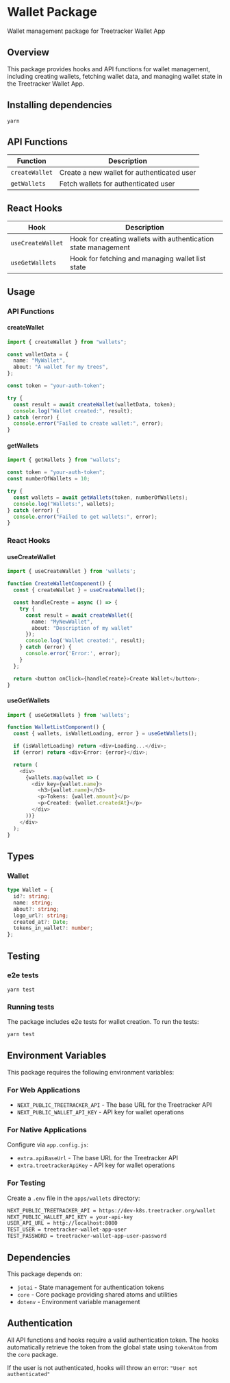 # Wallet Package

Wallet management package for Treetracker Wallet App

## Overview

This package provides hooks and API functions for wallet management, including
creating wallets, fetching wallet data, and managing wallet state in the
Treetracker Wallet App.

## Installing dependencies

`yarn`

## API Functions

| Function       | Description                                |
| -------------- | ------------------------------------------ |
| `createWallet` | Create a new wallet for authenticated user |
| `getWallets`   | Fetch wallets for authenticated user       |

## React Hooks

| Hook              | Description                                                    |
| ----------------- | -------------------------------------------------------------- |
| `useCreateWallet` | Hook for creating wallets with authentication state management |
| `useGetWallets`   | Hook for fetching and managing wallet list state               |

## Usage

### API Functions

#### createWallet

```typescript
import { createWallet } from "wallets";

const walletData = {
  name: "MyWallet",
  about: "A wallet for my trees",
};

const token = "your-auth-token";

try {
  const result = await createWallet(walletData, token);
  console.log("Wallet created:", result);
} catch (error) {
  console.error("Failed to create wallet:", error);
}
```

#### getWallets

```typescript
import { getWallets } from "wallets";

const token = "your-auth-token";
const numberOfWallets = 10;

try {
  const wallets = await getWallets(token, numberOfWallets);
  console.log("Wallets:", wallets);
} catch (error) {
  console.error("Failed to get wallets:", error);
}
```

### React Hooks

#### useCreateWallet

```typescript
import { useCreateWallet } from 'wallets';

function CreateWalletComponent() {
  const { createWallet } = useCreateWallet();

  const handleCreate = async () => {
    try {
      const result = await createWallet({
        name: "MyNewWallet",
        about: "Description of my wallet"
      });
      console.log('Wallet created:', result);
    } catch (error) {
      console.error('Error:', error);
    }
  };

  return <button onClick={handleCreate}>Create Wallet</button>;
}
```

#### useGetWallets

```typescript
import { useGetWallets } from 'wallets';

function WalletListComponent() {
  const { wallets, isWalletLoading, error } = useGetWallets();

  if (isWalletLoading) return <div>Loading...</div>;
  if (error) return <div>Error: {error}</div>;

  return (
    <div>
      {wallets.map(wallet => (
        <div key={wallet.name}>
          <h3>{wallet.name}</h3>
          <p>Tokens: {wallet.amount}</p>
          <p>Created: {wallet.createdAt}</p>
        </div>
      ))}
    </div>
  );
}
```

## Types

### Wallet

```typescript
type Wallet = {
  id?: string;
  name: string;
  about?: string;
  logo_url?: string;
  created_at?: Date;
  tokens_in_wallet?: number;
};
```

## Testing

### e2e tests

`yarn test`

### Running tests

The package includes e2e tests for wallet creation. To run the tests:

```bash
yarn test
```

## Environment Variables

This package requires the following environment variables:

### For Web Applications

- `NEXT_PUBLIC_TREETRACKER_API` - The base URL for the Treetracker API
- `NEXT_PUBLIC_WALLET_API_KEY` - API key for wallet operations

### For Native Applications

Configure via `app.config.js`:

- `extra.apiBaseUrl` - The base URL for the Treetracker API
- `extra.treetrackerApiKey` - API key for wallet operations

### For Testing

Create a `.env` file in the `apps/wallets` directory:

```sh
NEXT_PUBLIC_TREETRACKER_API = https://dev-k8s.treetracker.org/wallet
NEXT_PUBLIC_WALLET_API_KEY = your-api-key
USER_API_URL = http://localhost:8080
TEST_USER = treetracker-wallet-app-user
TEST_PASSWORD = treetracker-wallet-app-user-password
```

## Dependencies

This package depends on:

- `jotai` - State management for authentication tokens
- `core` - Core package providing shared atoms and utilities
- `dotenv` - Environment variable management

## Authentication

All API functions and hooks require a valid authentication token. The hooks
automatically retrieve the token from the global state using `tokenAtom` from
the `core` package.

If the user is not authenticated, hooks will throw an error:
`"User not authenticated"`
